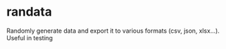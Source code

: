 # randata
Randomly generate data and export it to various formats (csv, json, xlsx...). Useful in testing
